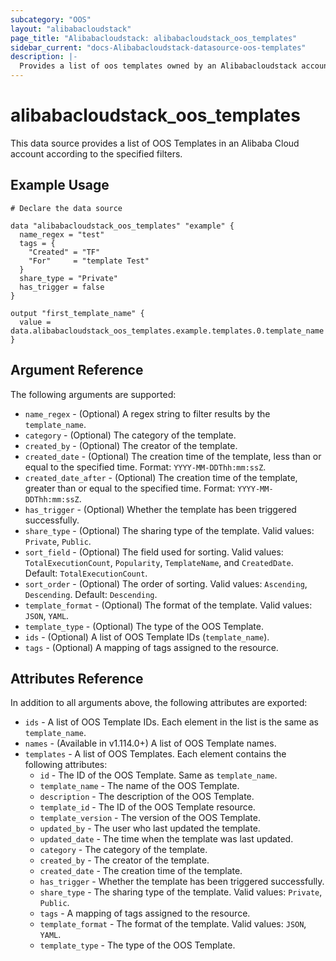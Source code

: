 ```yaml
---
subcategory: "OOS"
layout: "alibabacloudstack"
page_title: "Alibabacloudstack: alibabacloudstack_oos_templates"
sidebar_current: "docs-Alibabacloudstack-datasource-oos-templates"
description: |- 
  Provides a list of oos templates owned by an Alibabacloudstack account.
---
```


# alibabacloudstack_oos_templates

This data source provides a list of OOS Templates in an Alibaba Cloud account according to the specified filters.

## Example Usage

```hcl
# Declare the data source

data "alibabacloudstack_oos_templates" "example" {
  name_regex = "test"
  tags = {
    "Created" = "TF"
    "For"     = "template Test"
  }
  share_type = "Private"
  has_trigger = false
}

output "first_template_name" {
  value = data.alibabacloudstack_oos_templates.example.templates.0.template_name
}
```

## Argument Reference

The following arguments are supported:

* `name_regex` - (Optional) A regex string to filter results by the `template_name`.
* `category` - (Optional) The category of the template.
* `created_by` - (Optional) The creator of the template.
* `created_date` - (Optional) The creation time of the template, less than or equal to the specified time. Format: `YYYY-MM-DDThh:mm:ssZ`.
* `created_date_after` - (Optional) The creation time of the template, greater than or equal to the specified time. Format: `YYYY-MM-DDThh:mm:ssZ`.
* `has_trigger` - (Optional) Whether the template has been triggered successfully.
* `share_type` - (Optional) The sharing type of the template. Valid values: `Private`, `Public`.
* `sort_field` - (Optional) The field used for sorting. Valid values: `TotalExecutionCount`, `Popularity`, `TemplateName`, and `CreatedDate`. Default: `TotalExecutionCount`.
* `sort_order` - (Optional) The order of sorting. Valid values: `Ascending`, `Descending`. Default: `Descending`.
* `template_format` - (Optional) The format of the template. Valid values: `JSON`, `YAML`.
* `template_type` - (Optional) The type of the OOS Template.
* `ids` - (Optional) A list of OOS Template IDs (`template_name`).
* `tags` - (Optional) A mapping of tags assigned to the resource.

## Attributes Reference

In addition to all arguments above, the following attributes are exported:

* `ids` - A list of OOS Template IDs. Each element in the list is the same as `template_name`.
* `names` - (Available in v1.114.0+) A list of OOS Template names.
* `templates` - A list of OOS Templates. Each element contains the following attributes:
  * `id` - The ID of the OOS Template. Same as `template_name`.
  * `template_name` - The name of the OOS Template.
  * `description` - The description of the OOS Template.
  * `template_id` - The ID of the OOS Template resource.
  * `template_version` - The version of the OOS Template.
  * `updated_by` - The user who last updated the template.
  * `updated_date` - The time when the template was last updated.
  * `category` - The category of the template.
  * `created_by` - The creator of the template.
  * `created_date` - The creation time of the template.
  * `has_trigger` - Whether the template has been triggered successfully.
  * `share_type` - The sharing type of the template. Valid values: `Private`, `Public`.
  * `tags` - A mapping of tags assigned to the resource.
  * `template_format` - The format of the template. Valid values: `JSON`, `YAML`.
  * `template_type` - The type of the OOS Template.